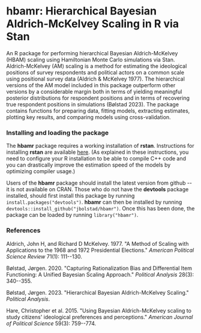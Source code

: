 # hbamr: Hierarchical Bayesian Aldrich-McKelvey Scaling in R via Stan

An R package for performing hierarchical Bayesian Aldrich-McKelvey (HBAM) scaling using Hamiltonian Monte Carlo simulations via Stan. Aldrich-McKelvey (AM) scaling is a method for estimating the ideological positions of survey respondents and political actors on a common scale using positional survey data (Aldrich & McKelvey 1977). The hierarchical versions of the AM model included in this package outperform other versions by a considerable margin both in terms of yielding meaningful posterior distributions for respondent positions and in terms of recovering true respondent positions in simulations (Bølstad 2023). The package contains functions for preparing data, fitting models, extracting estimates, plotting key results, and comparing models using cross-validation.

### Installing and loading the package

The **hbamr** package requires a working installation of **rstan**. Instructions for installing **rstan** are available [here](https://github.com/stan-dev/rstan/wiki/RStan-Getting-Started). (As explained in these instructions, you need to configure your R installation to be able to compile C++ code and you can drastically improve the estimation speed of the models by optimizing compiler usage.)

Users of the **hbamr** package should install the latest version from github -- it is not available on CRAN. Those who do not have the **devtools** package installed, should first install this package by running `install.packages("devtools")`. **hbamr** can then be installed by running `devtools::install_github("jbolstad/hbamr")`. Once this has been done, the package can be loaded by running `library("hbamr")`.

### References

Aldrich, John H, and Richard D McKelvey. 1977. "A Method of Scaling with Applications to the 1968 and 1972 Presidential Elections." *American Political Science Review* 71(1): 111--130.

Bølstad, Jørgen. 2020. "Capturing Rationalization Bias and Differential Item Functioning: A Unified Bayesian Scaling Approach." *Political Analysis* 28(3): 340--355.

Bølstad, Jørgen. 2023. "Hierarchical Bayesian Aldrich-McKelvey Scaling." *Political Analysis*.

Hare, Christopher et al. 2015. "Using Bayesian Aldrich-McKelvey scaling to study citizens' ideological preferences and perceptions." *American Journal of Political Science* 59(3): 759--774.
